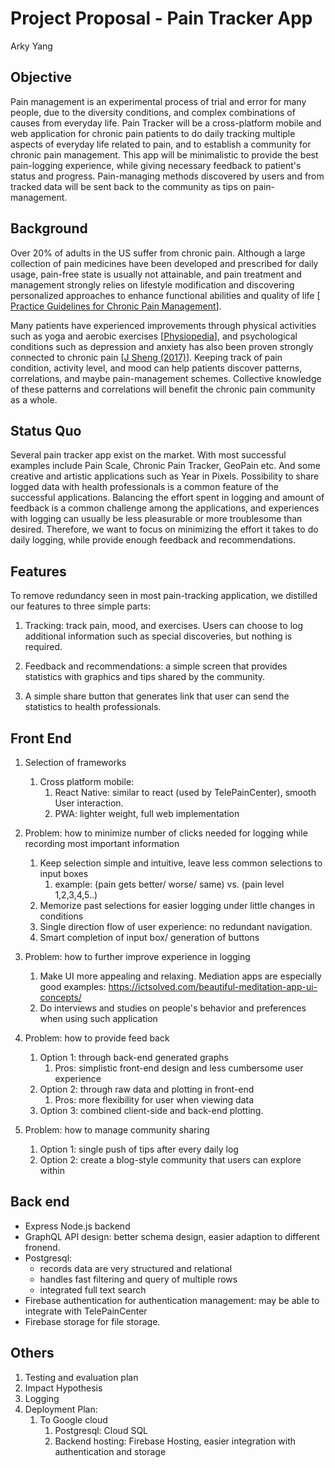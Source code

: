 # Project Proposal - Pain Tracker App

Arky Yang

## Objective

Pain management is an experimental process of trial and error for many people, due to the diversity conditions, and complex combinations of causes from everyday life. Pain Tracker will be a cross-platform mobile and web application for chronic pain patients to do daily tracking multiple aspects of everyday life related to pain, and to establish a community for chronic pain management. This app will be minimalistic to provide the best pain-logging experience, while giving necessary feedback to patient's status and progress. Pain-managing methods discovered by users and from tracked data will be sent back to the community as tips on pain-management.

## Background

Over 20% of adults in the US suffer from chronic pain. Although a large collection of pain medicines have been developed and prescribed for daily usage, pain-free state is usually not attainable, and pain treatment and management strongly relies on lifestyle modification and discovering personalized approaches to enhance functional abilities and quality of life [ [Practice Guidelines for Chronic Pain Management](https://www.aafp.org/afp/topicModules/viewTopicModule.htm?topicModuleId=61)].

Many patients have experienced improvements through physical activities such as yoga and aerobic exercises [[Physiopedia](https://www.physio-pedia.com/Exercise_and_Activity_in_Pain_Management)], and psychological conditions such as depression and anxiety has also been proven strongly connected to chronic pain [[J Sheng (2017)](https://www.ncbi.nlm.nih.gov/pmc/articles/PMC5494581/)]. Keeping track of pain condition, activity level, and mood can help patients discover patterns, correlations, and maybe pain-management schemes. Collective knowledge of these patterns and correlations will benefit the chronic pain community as a whole.

## Status Quo

Several pain tracker app exist on the market. With most successful examples include Pain Scale, Chronic Pain Tracker, GeoPain etc. And some creative and artistic applications such as Year in Pixels. Possibility to share logged data with health professionals is a common feature of the successful applications. Balancing the effort spent in logging and amount of feedback is a common challenge among the applications, and experiences with logging can usually be less pleasurable or more troublesome than desired. Therefore, we want to focus on minimizing the effort it takes to do daily logging, while provide enough feedback and recommendations.

## Features

To remove redundancy seen in most pain-tracking application, we distilled our features to three simple parts:

1. Tracking: track pain, mood, and exercises. Users can choose to log additional information such as special discoveries, but nothing is required.

2. Feedback and recommendations: a simple screen that provides statistics with graphics and tips shared by the community.
3. A simple share button that generates link that user can send the statistics to health professionals.

## Front End

1. Selection of frameworks
   1. Cross platform mobile:
      1. React Native: similar to react (used by TelePainCenter), smooth User interaction.
      2. PWA: lighter weight, full web implementation
2. Problem: how to minimize number of clicks needed for logging while recording most important information
   1. Keep selection simple and intuitive, leave less common selections to input boxes
      1. example: (pain gets better/ worse/ same) vs. (pain level 1,2,3,4,5..)
   2. Memorize past selections for easier logging under little changes in conditions
   3. Single direction flow of user experience: no redundant navigation.
   4. Smart completion of input box/ generation of buttons
3. Problem: how to further improve experience in logging
   1. Make UI more appealing and relaxing. Mediation apps are especially good examples: https://ictsolved.com/beautiful-meditation-app-ui-concepts/
   2. Do interviews and studies on people's behavior and preferences when using such application
4. Problem: how to provide feed back

   1. Option 1: through back-end generated graphs
      1. Pros: simplistic front-end design and less cumbersome user experience
   2. Option 2: through raw data and plotting in front-end
      1. Pros: more flexibility for user when viewing data
   3. Option 3: combined client-side and back-end plotting.

5. Problem: how to manage community sharing
   1. Option 1: single push of tips after every daily log
   2. Option 2: create a blog-style community that users can explore within

## Back end

- Express Node.js backend
- GraphQL API design: better schema design, easier adaption to different fronend.
- Postgresql:
  - records data are very structured and relational
  - handles fast filtering and query of multiple rows
  - integrated full text search
- Firebase authentication for authentication management: may be able to integrate with TelePainCenter
- Firebase storage for file storage.

## Others

1. Testing and evaluation plan
2. Impact Hypothesis
3. Logging
4. Deployment Plan:
   1. To Google cloud
      1. Postgresql: Cloud SQL
      2. Backend hosting: Firebase Hosting, easier integration with authentication and storage
